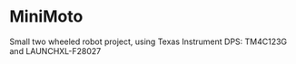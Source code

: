 MiniMoto
========

Small two wheeled robot project, using Texas Instrument DPS: TM4C123G and LAUNCHXL-F28027 
